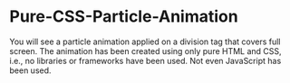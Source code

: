 # Pure-CSS-Particle-Animation
You will see a particle animation applied on a division tag that covers full screen. The animation has been created using only pure HTML and CSS, i.e., no libraries or frameworks have been used. Not even JavaScript has been used.
